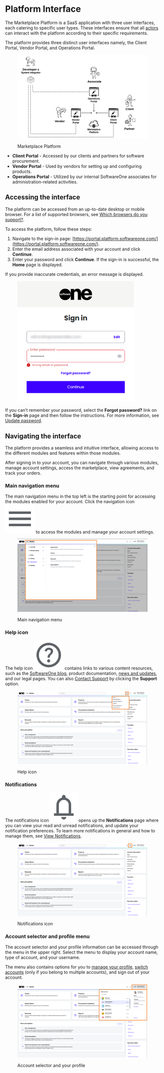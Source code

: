 # Platform Interface

The Marketplace Platform is a SaaS application with three user interfaces, each catering to specific user types. These interfaces ensure that all [actors](key-concepts.md#platform-actors) can interact with the platform according to their specific requirements.&#x20;

The platform provides three distinct user interfaces namely, the Client Portal, Vendor Portal, and Operations Portal.&#x20;

<figure><img src="../../.gitbook/assets/image (2) (1).png" alt=""><figcaption><p>Marketplace Platform</p></figcaption></figure>

* **Client Portal** - Accessed by our clients and partners for software procurement.&#x20;
* **Vendor Portal** - Used by vendors for setting up and configuring products.
* **Operations Portal** - Utilized by our internal SoftwareOne associates for administration-related activities.

## Accessing the interface

The platform can be accessed from an up-to-date desktop or mobile browser. For a list of supported browsers, see [Which browsers do you support?](../../help-and-support/faqs/which-browsers-do-you-support.md).

To access the platform, follow these steps:

1. Navigate to the sign-in page: [https://portal.platform.softwareone.com/](https://portal.platform.softwareone.com/).
2. Enter the email address associated with your account and click **Continue**.
3. Enter your password and click **Continue**. If the sign-in is successful, the **Home** page is displayed.

If you provide inaccurate credentials, an error message is displayed.&#x20;

<figure><img src="../../.gitbook/assets/image (305).png" alt="" width="379"><figcaption></figcaption></figure>

If you can’t remember your password, select the **Forgot password?** link on the **Sign-in** page and then follow the instructions. For more information, see [Update password](basics/update-password.md).

## Navigating the interface

The platform provides a seamless and intuitive interface, allowing access to the different modules and features within those modules.&#x20;

After signing in to your account, you can navigate through various modules, manage account settings, access the marketplace, view agreements, and track your orders.

### **Main navigation menu**

The main navigation menu in the top left is the starting point for accessing the modules enabled for your account. Click the navigation icon <img src="../../.gitbook/assets/menu_24dp_5F6368_FILL0_wght400_GRAD0_opsz24.png" alt="" data-size="line"> to access the modules and manage your account settings.

<figure><img src="../../.gitbook/assets/Main menu.png" alt=""><figcaption><p>Main navigation menu</p></figcaption></figure>

### **Help icon**

The help icon <img src="../../.gitbook/assets/help_24dp_5F6368_FILL0_wght400_GRAD0_opsz24 (1).png" alt="" data-size="line"> contains links to various content resources, such as the [SoftwareOne blog](https://www.softwareone.com/en/blog/articles), product documentation, [news and updates](https://www.softwareone.com/en/media-releases), and our legal pages. You can also [Contact Support](../../help-and-support/getting-support.md) by clicking the **Support** option.

<figure><img src="../../.gitbook/assets/Help.png" alt=""><figcaption><p>Help icon</p></figcaption></figure>

### Notifications

The notifications icon<img src="../../.gitbook/assets/notifications_24dp_5F6368_FILL0_wght400_GRAD0_opsz24.png" alt="" data-size="line">opens up the **Notifications** page where you can view your read and unread notifications, and update your notification preferences. To learn more notifications in general and how to manage them, see [View Notifications](basics/view-notifications.md).

<figure><img src="../../.gitbook/assets/Notifications.png" alt=""><figcaption><p>Notifications icon</p></figcaption></figure>

### Account selector and profile menu

The account selector and your profile information can be accessed through the menu in the upper right. Select the menu to display your account name, type of account, and your username.&#x20;

The menu also contains options for you to [manage your profile](basics/manage-profile.md), [switch accounts](basics/switch-account.md) (only if you belong to multiple accounts), and sign out of your account.&#x20;

<figure><img src="../../.gitbook/assets/Accountselector.png" alt=""><figcaption><p>Account selector and your profile</p></figcaption></figure>
